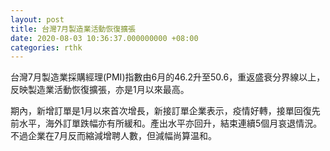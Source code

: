 ```yaml
---
layout: post
title: 台灣7月製造業活動恢復擴張
date: 2020-08-03 10:36:37.000000000 +08:00
categories: rthk
---
```


台灣7月製造業採購經理(PMI)指數由6月的46.2升至50.6，重返盛衰分界線以上，反映製造業活動恢復擴張，亦是1月以來最高。

期內，新增訂單是1月以來首次增長，新接訂單企業表示，疫情好轉，接單回復先前水平，海外訂單跌幅亦有所緩和。產出水平亦回升，結束連續5個月哀退情況。 不過企業在7月反而縮減增聘人數，但減幅尚算温和。

